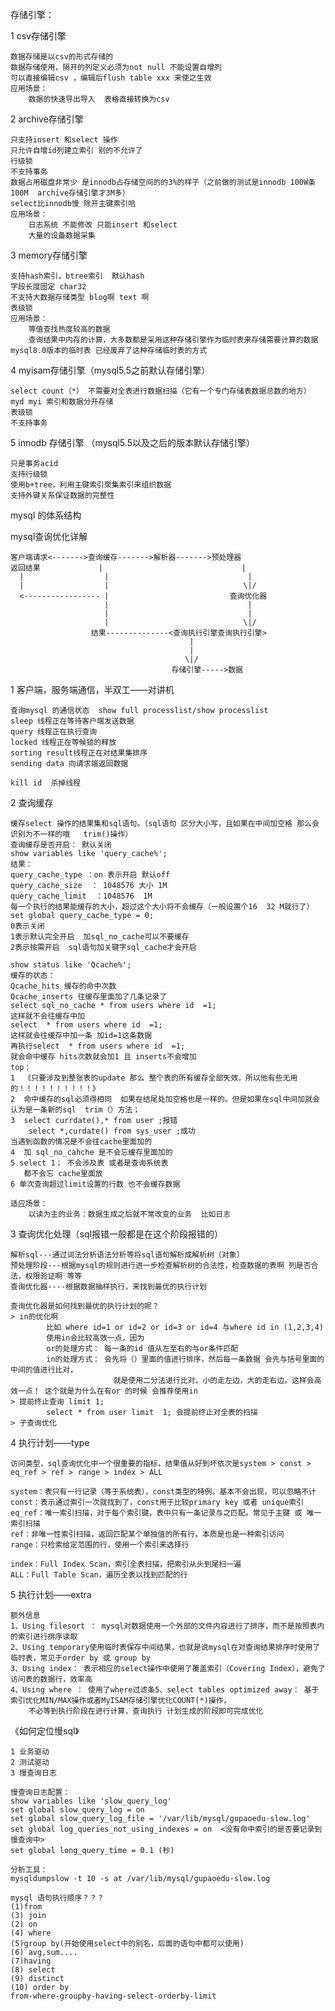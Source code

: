 存储引擎：

1 csv存储引擎

    数据存储是以csv的形式存储的
    数据存储使用，隔开的列定义必须为not null 不能设置自增列
    可以直接编辑csv ，编辑后flush table xxx 来使之生效
    应用场景：
        数据的快速导出导入  表格直接转换为csv

2 archive存储引擎

    只支持insert 和select 操作
    只允许自增id列建立索引 别的不允许了
    行级锁
    不支持事务
    数据占用磁盘非常少 是innodb占存储空间的的3%的样子（之前做的测试是innodb 100W条100M  archive存储引擎才3M多）
    select比innodb慢 除开主键索引哈
    应用场景：
        日志系统 不能修改 只能insert 和select
        大量的设备数据采集
3 memory存储引擎

    支持hash索引，btree索引  默认hash
    字段长度固定 char32
    不支持大数据存储类型 blog啊 text 啊
    表级锁
    应用场景：
        等值查找热度较高的数据
        查询结果中内存的计算，大多数都是采用这种存储引擎作为临时表来存储需要计算的数据 mysql8.0版本的临时表 已经废弃了这种存储临时表的方式

4 myisam存储引擎（mysql5.5之前默认存储引擎）

    select count（*） 不需要对全表进行数据扫描（它有一个专门存储表数据总数的地方）
    myd myi 索引和数据分开存储
    表级锁
    不支持事务

5 innodb 存储引擎 （mysql5.5以及之后的版本默认存储引擎）

    只是事务acid
    支持行级锁
    使用b+tree，利用主键索引聚集索引来组织数据
    支持外键关系保证数据的完整性


mysql 的体系结构

mysql查询优化详解

    客户端请求<------->查询缓存------->解析器------->预处理器
    返回结果             |                               |
      |                  |                               |
      |                  |                              \|/
      <----------------- |                           查询优化器
                         |                               |
                         |                               |
                         |                              \|/
                      结果--------------<查询执行引擎查询执行引擎>
                                            |
                                            |
                                           \|/
                                        存储引擎----->数据        

1   客户端，服务端通信，半双工——对讲机

    查询mysql 的通信状态  show full processlist/show processlist
    sleep 线程正在等待客户端发送数据
    query 线程正在执行查询
    locked 线程正在等候锁的释放
    sorting result线程正在对结果集排序
    sending data 向请求端返回数据
    
    kill id  杀掉线程
    
2   查询缓存

    缓存select 操作的结果集和sql语句。（sql语句 区分大小写，且如果在中间加空格 那么会识别为不一样的哦   trim()操作）
    查询缓存是否开启： 默认关闭
    show variables like 'query_cache%';
    结果：
    query_cache_type ：on 表示开启 默认off
    query_cache_size  ： 1048576 大小 1M
    query_cache_limit  ：1048576  1M
    每一个执行的结果能缓存的大小，超过这个大小将不会缓存（一般设置个16  32 M就行了）
    set global query_cache_type = 0;
    0表示关闭 
    1表示默认完全开启  加sql_no_cache可以不要缓存
    2表示按需开启  sql语句加关键字sql_cache才会开启
     
    show status like 'Qcache%';
    缓存的状态：
    Qcache_hits 缓存的命中次数
    Qcache_inserts 往缓存里面加了几条记录了
    select sql_no_cache * from users where id  =1;
    这样就不会往缓存中加
    select  * from users where id  =1;
    这样就会往缓存中加一条 加id=1这条数据
    再执行select  * from users where id  =1;
    就会命中缓存 hits次数就会加1 且 inserts不会增加
    top：
    1  《只要涉及到整张表的update 那么 整个表的所有缓存全部失效，所以他有些无用的！！！！！！！！！！》
    2  命中缓存的sql必须得相同  如果在结尾处加空格也是一样的。但是如果在sql中间加就会认为是一条新的sql  trim（）方法；
    3  select currdate(),* from user ;报错
        select *,curdate() from sys_user ;成功
    当遇到函数的情况是不会往cache里面加的
    4  加 sql_no_cahche 是不会忘缓存里面加的
    5 select 1； 不会涉及表 或者是查询系统表
       都不会忘 cache里面放
    6 单次查询超过limit设置的行数 也不会缓存数据
    
    适应场景：
        以读为主的业务：数据生成之后就不常改变的业务  比如日志
    
3   查询优化处理（sql报错一般都是在这个阶段报错的）
    
    解析sql---通过词法分析语法分析等将sql语句解析成解析树（对象）
    预处理阶段---根据mysql的规则进行进一步检查解析树的合法性，检查数据的表啊 列是否合法，权限验证啊 等等
    查询优化器----根据数据抽样执行，来找到最优的执行计划
    
    查询优化器是如何找到最优的执行计划的呢？
    > in的优化啊
            比如 where id=1 or id=2 or id=3 or id=4 与where id in (1,2,3,4)
            使用in会比较高效一点，因为
            or的处理方式： 每一条的id 值从左至右的与or条件匹配
            in的处理方式： 会先将（）里面的值进行排序，然后每一条数据 会先与括号里面的中间的值进行比对，
                           就是使用二分法进行比对，小的走左边，大的走右边。这样会高效一点！ 这个就是为什么在有or 的时候 会推荐使用in
    > 提前终止查询 limit 1;
            select * from user limit  1; 会提前终止对全表的扫描
    > 子查询优化   

4   执行计划——type
    
    访问类型，sql查询优化中一个很重要的指标，结果值从好到坏依次是system > const > eq_ref > ref > range > index > ALL  
      
    system：表只有一行记录（等于系统表），const类型的特例，基本不会出现，可以忽略不计 
    const：表示通过索引一次就找到了，const用于比较primary key 或者 unique索引 
    eq_ref：唯一索引扫描，对于每个索引键，表中只有一条记录与之匹配。常见于主键 或 唯一索引扫描 
    ref：非唯一性索引扫描，返回匹配某个单独值的所有行，本质是也是一种索引访问 
    range：只检索给定范围的行，使用一个索引来选择行 
    
    index：Full Index Scan，索引全表扫描，把索引从头到尾扫一遍 
    ALL：Full Table Scan，遍历全表以找到匹配的行



5   执行计划——extra

    额外信息
    1、Using filesort ： mysql对数据使用一个外部的文件内容进行了排序，而不是按照表内的索引进行排序读取 
    2、Using temporary使用临时表保存中间结果，也就是说mysql在对查询结果排序时使用了临时表，常见于order by 或 group by 
    3、Using index： 表示相应的select操作中使用了覆盖索引（Covering Index），避免了访问表的数据行，效率高 
    4、Using where ： 使用了where过滤条5、select tables optimized away： 基于索引优化MIN/MAX操作或者MyISAM存储引擎优化COUNT(*)操作，
        不必等到执行阶段在进行计算，查询执行 计划生成的阶段即可完成优化

《如何定位慢sql》

    1 业务驱动
    2 测试驱动
    3 慢查询日志
    
    慢查询日志配置：
    show variables like 'slow_query_log' 
    set global slow_query_log = on 
    set global slow_query_log_file = '/var/lib/mysql/gupaoedu-slow.log' 
    set global log_queries_not_using_indexes = on  <没有命中索引的是否要记录到慢查询中>
    set global long_query_time = 0.1 (秒)
    
    分析工具：
    mysqldumpslow -t 10 -s at /var/lib/mysql/gupaoedu-slow.log
    
    mysql 语句执行顺序？？？
    (1)from 
    (3) join 
    (2) on 
    (4) where 
    (5)group by(开始使用select中的别名，后面的语句中都可以使用)
    (6) avg,sum.... 
    (7)having 
    (8) select 
    (9) distinct 
    (10) order by 
    from-where-groupby-having-select-orderby-limit


